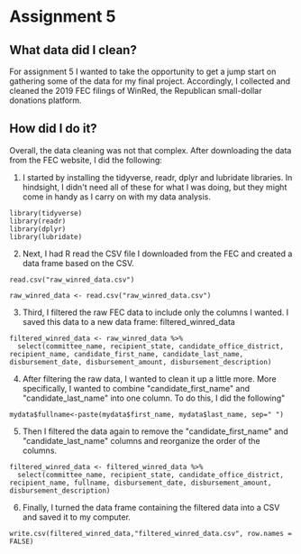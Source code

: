 # Assignment 5

## What data did I clean?

For assignment 5 I wanted to take the opportunity to get a jump start on gathering some of the data for my final project. Accordingly, I collected and cleaned the 2019 FEC filings of WinRed, the Republican small-dollar donations platform.

## How did I do it?

Overall, the data cleaning was not that complex. After downloading the data from the FEC website, I did the following: 

1. I started by installing the tidyverse, readr, dplyr and lubridate libraries. In hindsight, I didn't need all of these for what I was doing, but they might come in handy as I carry on with my data analysis.
```
library(tidyverse)
library(readr)
library(dplyr)
library(lubridate)
```

2. Next, I had R read the CSV file I downloaded from the FEC and created a data frame based on the CSV.
```
read.csv("raw_winred_data.csv")

raw_winred_data <- read.csv("raw_winred_data.csv")
```

3. Third, I filtered the raw FEC data to include only the columns I wanted. I saved this data to a new data frame: filtered_winred_data
```
filtered_winred_data <- raw_winred_data %>% 
  select(committee_name, recipient_state, candidate_office_district, recipient_name, candidate_first_name, candidate_last_name, disbursement_date, disbursement_amount, disbursement_description)
```

4. After filtering the raw data, I wanted to clean it up a little more. More specifically, I wanted to combine "candidate_first_name" and "candidate_last_name" into one column. To do this, I did the following"
```
mydata$fullname<-paste(mydata$first_name, mydata$last_name, sep=" ")
```

5. Then I filtered the data again to remove the "candidate_first_name" and "candidate_last_name" columns and reorganize the order of the columns.
```
filtered_winred_data <- filtered_winred_data %>%
  select(committee_name, recipient_state, candidate_office_district, recipient_name, fullname, disbursement_date, disbursement_amount, disbursement_description)
```

6. Finally, I turned the data frame containing the filtered data into a CSV and saved it to my computer.
```
write.csv(filtered_winred_data,"filtered_winred_data.csv", row.names = FALSE) 
```
